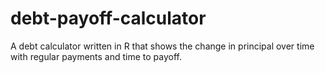 # debt-payoff-calculator
A debt calculator written in R that shows the change in principal over time with regular payments and time to payoff.
